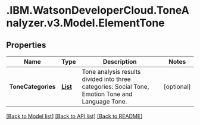 # .IBM.WatsonDeveloperCloud.ToneAnalyzer.v3.Model.ElementTone
## Properties

Name | Type | Description | Notes
------------ | ------------- | ------------- | -------------
**ToneCategories** | [**List<ToneCategory>**](ToneCategory.md) | Tone analysis results divided into three categories: Social Tone, Emotion Tone and Language Tone. | [optional] 

[[Back to Model list]](../README.md#documentation-for-models) [[Back to API list]](../README.md#documentation-for-api-endpoints) [[Back to README]](../README.md)

